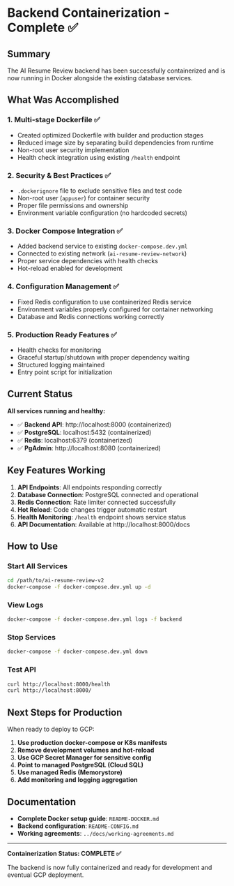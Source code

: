 # Backend Containerization - Complete ✅

## Summary

The AI Resume Review backend has been successfully containerized and is now running in Docker alongside the existing database services.

## What Was Accomplished

### 1. **Multi-stage Dockerfile** ✅
- Created optimized Dockerfile with builder and production stages
- Reduced image size by separating build dependencies from runtime
- Non-root user security implementation
- Health check integration using existing `/health` endpoint

### 2. **Security & Best Practices** ✅
- `.dockerignore` file to exclude sensitive files and test code
- Non-root user (`appuser`) for container security
- Proper file permissions and ownership
- Environment variable configuration (no hardcoded secrets)

### 3. **Docker Compose Integration** ✅
- Added backend service to existing `docker-compose.dev.yml`
- Connected to existing network (`ai-resume-review-network`)
- Proper service dependencies with health checks
- Hot-reload enabled for development

### 4. **Configuration Management** ✅
- Fixed Redis configuration to use containerized Redis service
- Environment variables properly configured for container networking
- Database and Redis connections working correctly

### 5. **Production Ready Features** ✅
- Health checks for monitoring
- Graceful startup/shutdown with proper dependency waiting
- Structured logging maintained
- Entry point script for initialization

## Current Status

**All services running and healthy:**
- ✅ **Backend API**: http://localhost:8000 (containerized)
- ✅ **PostgreSQL**: localhost:5432 (containerized) 
- ✅ **Redis**: localhost:6379 (containerized)
- ✅ **PgAdmin**: http://localhost:8080 (containerized)

## Key Features Working

1. **API Endpoints**: All endpoints responding correctly
2. **Database Connection**: PostgreSQL connected and operational
3. **Redis Connection**: Rate limiter connected successfully
4. **Hot Reload**: Code changes trigger automatic restart
5. **Health Monitoring**: `/health` endpoint shows service status
6. **API Documentation**: Available at http://localhost:8000/docs

## How to Use

### Start All Services
```bash
cd /path/to/ai-resume-review-v2
docker-compose -f docker-compose.dev.yml up -d
```

### View Logs
```bash
docker-compose -f docker-compose.dev.yml logs -f backend
```

### Stop Services
```bash
docker-compose -f docker-compose.dev.yml down
```

### Test API
```bash
curl http://localhost:8000/health
curl http://localhost:8000/
```

## Next Steps for Production

When ready to deploy to GCP:

1. **Use production docker-compose or K8s manifests**
2. **Remove development volumes and hot-reload**
3. **Use GCP Secret Manager for sensitive config**
4. **Point to managed PostgreSQL (Cloud SQL)**
5. **Use managed Redis (Memorystore)**
6. **Add monitoring and logging aggregation**

## Documentation

- **Complete Docker setup guide**: `README-DOCKER.md`
- **Backend configuration**: `README-CONFIG.md`
- **Working agreements**: `../docs/working-agreements.md`

---

**Containerization Status: COMPLETE ✅**

The backend is now fully containerized and ready for development and eventual GCP deployment.